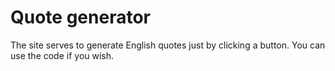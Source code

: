 <h1>Quote generator</h1>

The site serves to generate English quotes just by clicking a button.
You can use the code if you wish.
